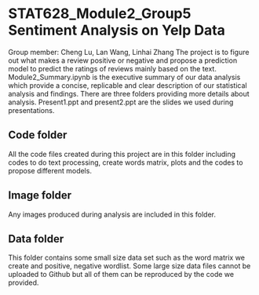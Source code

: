 # STAT628_Module2_Group5 Sentiment Analysis on Yelp Data
Group member: Cheng Lu, Lan Wang, Linhai Zhang
The project is to figure out what makes a review positive or negative and propose a prediction model to predict the ratings of reviews mainly based on the text. Module2_Summary.ipynb is the executive summary of our data analysis which provide a concise, replicable and clear description of our statistical analysis and findings. There are three folders providing more details about analysis. Present1.ppt and present2.ppt are the slides we used during presentations.
## Code folder
All the code files created during this project are in this folder including codes to do text processing, create words matrix, plots and the codes to propose different models.
## Image folder
Any images produced during analysis are included in this folder.
## Data folder
This folder contains some small size data set such as the word matrix we create and positive, negative wordlist. Some large size data files cannot be uploaded to Github but all of them can be reproduced by the code we provided.

